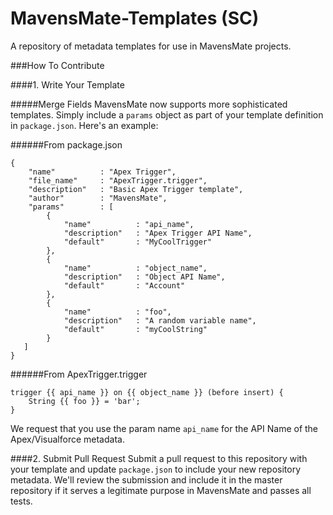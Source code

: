 MavensMate-Templates (SC)
=========================

A repository of metadata templates for use in MavensMate projects.


###How To Contribute

####1. Write Your Template

#####Merge Fields
MavensMate now supports more sophisticated templates. Simply include a `params` object as part of your template definition in `package.json`. Here's an example:

######From package.json
```
{
	"name" 			: "Apex Trigger",
	"file_name"		: "ApexTrigger.trigger",
	"description" 	: "Basic Apex Trigger template",
	"author" 		: "MavensMate",
	"params" 		: [ 
        {   
            "name"          : "api_name",
            "description"   : "Apex Trigger API Name",
            "default" 		: "MyCoolTrigger"
        },
        {   
            "name"          : "object_name",
            "description"   : "Object API Name",
            "default" 		: "Account"
        },
        {   
            "name"          : "foo",
            "description"   : "A random variable name",
            "default" 		: "myCoolString"
        }
   ]
}
```

######From ApexTrigger.trigger
```
trigger {{ api_name }} on {{ object_name }} (before insert) {
	String {{ foo }} = 'bar';
}
```

We request that you use the param name `api_name` for the API Name of the Apex/Visualforce metadata.

####2. Submit Pull Request
Submit a pull request to this repository with your template and update `package.json` to include your new repository metadata. We'll review the submission and include it in the master repository if it serves a legitimate purpose in MavensMate and passes all tests.
